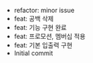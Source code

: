 - refactor: minor issue
- feat: 공백 삭제
- feat: 기능 구현 완료
- feat: 프로모션, 멤버십 적용
- feat: 기본 입출력 구현
- Initial commit
